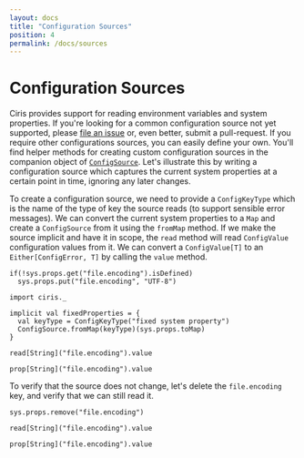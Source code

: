 ```yaml
---
layout: docs
title: "Configuration Sources"
position: 4
permalink: /docs/sources
---
```


# Configuration Sources
Ciris provides support for reading environment variables and system properties. If you're looking for a common configuration source not yet supported, please [file an issue](https://github.com/vlovgr/ciris/issues/new) or, even better, submit a pull-request. If you require other configurations sources, you can easily define your own. You'll find helper methods for creating custom configuration sources in the companion object of [`ConfigSource`](https://cir.is/api/ciris/ConfigSource$.html). Let's illustrate this by writing a configuration source which captures the current system properties at a certain point in time, ignoring any later changes.

To create a configuration source, we need to provide a `ConfigKeyType` which is the name of the type of key the source reads (to support sensible error messages). We can convert the current system properties to a `Map` and create a `ConfigSource` from it using the `fromMap` method. If we make the source implicit and have it in scope, the `read` method will read `ConfigValue` configuration values from it. We can convert a `ConfigValue[T]` to an `Either[ConfigError, T]` by calling the `value` method.

```tut:invisible
if(!sys.props.get("file.encoding").isDefined)
  sys.props.put("file.encoding", "UTF-8")
```

```tut:book
import ciris._

implicit val fixedProperties = {
  val keyType = ConfigKeyType("fixed system property")
  ConfigSource.fromMap(keyType)(sys.props.toMap)
}

read[String]("file.encoding").value

prop[String]("file.encoding").value
```

To verify that the source does not change, let's delete the `file.encoding` key, and verify that we can still read it.

```tut:book
sys.props.remove("file.encoding")

read[String]("file.encoding").value

prop[String]("file.encoding").value
```
